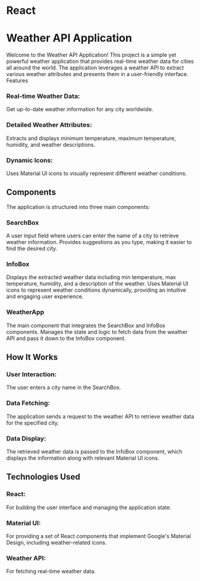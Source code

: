 # React
# Weather API Application
Welcome to the Weather API Application! This project is a simple yet powerful weather application that provides real-time weather data for cities all around the world. The application leverages a weather API to extract various weather attributes and presents them in a user-friendly interface.
Features
### Real-time Weather Data: 
Get up-to-date weather information for any city worldwide.
### Detailed Weather Attributes: 
Extracts and displays minimum temperature, maximum temperature, humidity, and weather descriptions.
### Dynamic Icons:
Uses Material UI icons to visually represent different weather conditions.
## Components
The application is structured into three main components:
### SearchBox
A user input field where users can enter the name of a city to retrieve weather information.
Provides suggestions as you type, making it easier to find the desired city.
### InfoBox
Displays the extracted weather data including min temperature, max temperature, humidity, and a description of the weather.
Uses Material UI icons to represent weather conditions dynamically, providing an intuitive and engaging user experience.
### WeatherApp

The main component that integrates the SearchBox and InfoBox components.
Manages the state and logic to fetch data from the weather API and pass it down to the InfoBox component.
## How It Works
### User Interaction: 
The user enters a city name in the SearchBox.
### Data Fetching:
The application sends a request to the weather API to retrieve weather data for the specified city.
### Data Display:
The retrieved weather data is passed to the InfoBox component, which displays the information along with relevant Material UI icons.
## Technologies Used
### React: 
For building the user interface and managing the application state.
### Material UI:
For providing a set of React components that implement Google's Material Design, including weather-related icons.
### Weather API: 
For fetching real-time weather data.

